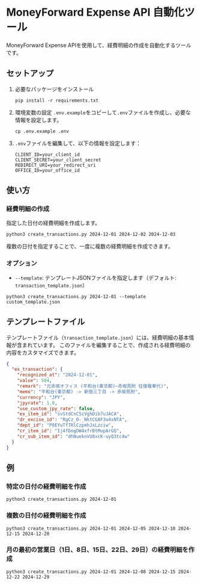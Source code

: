 # MoneyForward Expense API 自動化ツール

MoneyForward Expense APIを使用して、経費明細の作成を自動化するツールです。

## セットアップ

1. 必要なパッケージをインストール
   ```
   pip install -r requirements.txt
   ```

2. 環境変数の設定
   `.env.example`をコピーして`.env`ファイルを作成し、必要な情報を設定します。
   ```
   cp .env.example .env
   ```

3. `.env`ファイルを編集して、以下の情報を設定します：
   ```
   CLIENT_ID=your_client_id
   CLIENT_SECRET=your_client_secret
   REDIRECT_URI=your_redirect_uri
   OFFICE_ID=your_office_id
   ```

## 使い方

### 経費明細の作成

指定した日付の経費明細を作成します。

```
python3 create_transactions.py 2024-12-01 2024-12-02 2024-12-03
```

複数の日付を指定することで、一度に複数の経費明細を作成できます。

### オプション

- `--template`: テンプレートJSONファイルを指定します（デフォルト: `transaction_template.json`）

```
python3 create_transactions.py 2024-12-01 --template custom_template.json
```

## テンプレートファイル

テンプレートファイル（`transaction_template.json`）には、経費明細の基本情報が含まれています。
このファイルを編集することで、作成される経費明細の内容をカスタマイズできます。

```json
{
  "ex_transaction": {
    "recognized_at": "2024-12-01",
    "value": 504,
    "remark": "元赤坂オフィス (平和台(東京都)~赤坂見附 往復電車代)",
    "memo": "平和台(東京都) -> 新宿三丁目 -> 赤坂見附",
    "currency": "JPY",
    "jpyrate": 1.0,
    "use_custom_jpy_rate": false,
    "ex_item_id": "svStdCnC5cVghDib7uJACA",
    "dr_excise_id": "RgCz_0-_NktCGAF3o4xNTA",
    "dept_id": "P8EYuTfTRlCzpmhJxLzciw",
    "cr_item_id": "Ij4fDogDW4xfrBtMupArGQ",
    "cr_sub_item_id": "dhNueknVU8xcK-uyQ3tc4w"
  }
}
```

## 例

### 特定の日付の経費明細を作成

```
python3 create_transactions.py 2024-12-01
```

### 複数の日付の経費明細を作成

```
python3 create_transactions.py 2024-12-01 2024-12-05 2024-12-10 2024-12-15 2024-12-20
```

### 月の最初の営業日（1日、8日、15日、22日、29日）の経費明細を作成

```
python3 create_transactions.py 2024-12-01 2024-12-08 2024-12-15 2024-12-22 2024-12-29